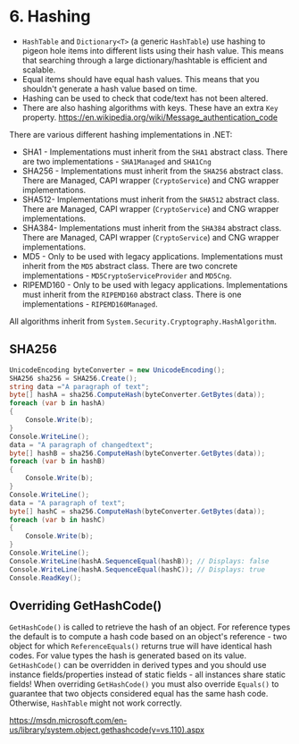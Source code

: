 # 6\. Hashing


- `HashTable` and `Dictionary<T>` (a generic `HashTable`) use hashing to pigeon hole items into different lists using their hash value. This means that searching through a large dictionary/hashtable is efficient and scalable. 
- Equal items should have equal hash values. This means that you shouldn't generate a hash value based on time. 
- Hashing can be used to check that code/text has not been altered.
- There are also hashing algorithms with keys. These have an extra `Key` property. https://en.wikipedia.org/wiki/Message_authentication_code



There are various different hashing implementations in .NET:
- SHA1 - Implementations must inherit from the `SHA1` abstract class. There are two implementations - `SHA1Managed` and `SHA1Cng`
- SHA256 - Implementations must inherit from the `SHA256` abstract class. There are Managed, CAPI wrapper (`CryptoService`) and CNG wrapper implementations.
- SHA512- Implementations must inherit from the `SHA512` abstract class. There are Managed, CAPI wrapper (`CryptoService`) and CNG wrapper implementations.
- SHA384- Implementations must inherit from the `SHA384` abstract class. There are Managed, CAPI wrapper (`CryptoService`) and CNG wrapper implementations.
- MD5 - Only to be used with legacy applications. Implementations must inherit from the `MD5` abstract class. There are two concrete implementations - `MD5CryptoServiceProvider` and `MD5Cng`.
- RIPEMD160 - Only to be used with legacy applications. Implementations must inherit from the `RIPEMD160` abstract class. There is one implementations - `RIPEMD160Managed`.



All algorithms inherit from `System.Security.Cryptography.HashAlgorithm`.




## SHA256

```csharp
UnicodeEncoding byteConverter = new UnicodeEncoding();
SHA256 sha256 = SHA256.Create();
string data ="A paragraph of text";
byte[] hashA = sha256.ComputeHash(byteConverter.GetBytes(data));
foreach (var b in hashA)
{
    Console.Write(b);
}
Console.WriteLine();
data = "A paragraph of changedtext";
byte[] hashB = sha256.ComputeHash(byteConverter.GetBytes(data));
foreach (var b in hashB)
{
    Console.Write(b);
}
Console.WriteLine();
data = "A paragraph of text";
byte[] hashC = sha256.ComputeHash(byteConverter.GetBytes(data));
foreach (var b in hashC)
{
    Console.Write(b);
}
Console.WriteLine();
Console.WriteLine(hashA.SequenceEqual(hashB)); // Displays: false
Console.WriteLine(hashA.SequenceEqual(hashC)); // Displays: true
Console.ReadKey();
```

## Overriding GetHashCode()
`GetHashCode()` is called to retrieve the hash of an object. For reference types the default is to compute a hash code based on an object's reference - two object for which `ReferenceEquals()` returns true will have identical hash codes. For value types the hash is generated based on its value. `GetHashCode()` can be overridden in derived types and you should use instance fields/properties instead of static fields - all instances share static fields! When overriding `GetHashCode()` you must also override `Equals()` to guarantee that two objects considered equal has the same hash code. Otherwise, `HashTable` might not work correctly.

https://msdn.microsoft.com/en-us/library/system.object.gethashcode(v=vs.110).aspx
<!--stackedit_data:
eyJoaXN0b3J5IjpbMTM4NDIxNTY3MF19
-->